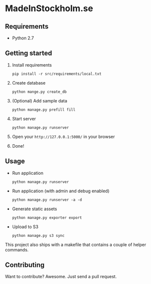 # MadeInStockholm.se



## Requirements

- Python 2.7


## Getting started

1. Install requirements

    `pip install -r src/requirements/local.txt`

1. Create database

    `python mange.py create_db`

1. (Optional) Add sample data

    `python manage.py prefill fill`

1. Start server

    `python manage.py runserver`

1. Open your `http://127.0.0.1:5000/` in your browser
1. Done!

## Usage

- Run application

    `python manage.py runserver`

- Run application (with admin and debug enabled)

    `python manage.py runserver -a -d`

- Generate static assets

    `python manage.py exporter export`

- Upload to S3

    `python manage.py s3 sync`

This project also ships with a makefile that contains a couple of helper commands.


## Contributing

Want to contribute? Awesome. Just send a pull request.
